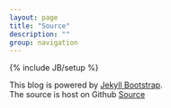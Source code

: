 ```yaml
---
layout: page
title: "Source"
description: ""
group: navigation
---
```

{% include JB/setup %}

This blog is powered by [Jekyll Bootstrap](http://jekyllbootstrap.com/).  
The source is host on Github [Source](https://github.com/tommytxtruong/tommytxtruong.github.com)